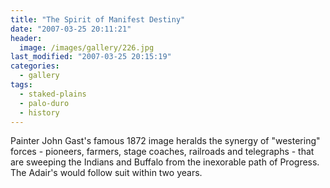 ```yaml
---
title: "The Spirit of Manifest Destiny"
date: "2007-03-25 20:11:21"
header:
  image: /images/gallery/226.jpg
last_modified: "2007-03-25 20:15:19"
categories:
  - gallery
tags:
  - staked-plains
  - palo-duro
  - history  
---
```


Painter John Gast's famous 1872 image heralds the synergy of "westering" forces - pioneers, farmers, stage coaches, railroads and telegraphs - that are sweeping the Indians and Buffalo from the inexorable path of Progress. The Adair's would follow suit within two years.
